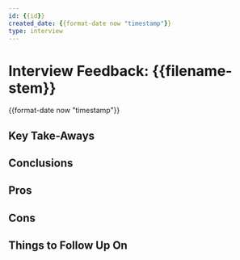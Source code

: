 ```yaml
---
id: {{id}} 
created_date: {{format-date now "timestamp"}}
type: interview
---
```


<!-- 

  generate answer with:

  apply this template to candidate {{filename-stem}}, who was interviewed today at {{format-date now "timestamp"}}. 

  the position applied to was solution engineer (aka full stack) and sre (site reliability engineer -- aka devopps). 

  template:

  resume:

-->

# Interview Feedback: {{filename-stem}}

{{format-date now "timestamp"}}

## Key Take-Aways

## Conclusions

## Pros

## Cons

## Things to Follow Up On

